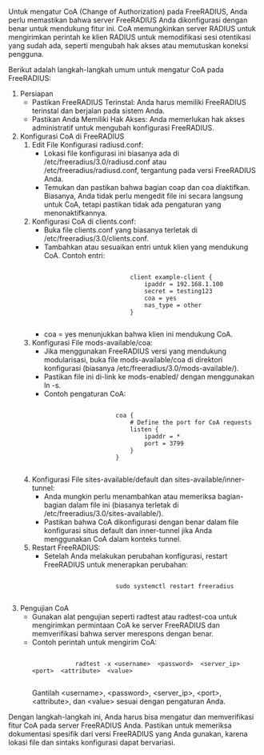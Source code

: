 <p>
Untuk mengatur CoA (Change of Authorization) pada FreeRADIUS, Anda perlu memastikan bahwa server FreeRADIUS Anda dikonfigurasi dengan benar untuk mendukung fitur ini. CoA memungkinkan server RADIUS untuk mengirimkan perintah ke klien RADIUS untuk memodifikasi sesi otentikasi yang sudah ada, seperti mengubah hak akses atau memutuskan koneksi pengguna.
</p>

<p>
Berikut adalah langkah-langkah umum untuk mengatur CoA pada FreeRADIUS:
</p>

<ol>
  <li>
    Persiapan
    <ul>
        <li>Pastikan FreeRADIUS Terinstal: Anda harus memiliki FreeRADIUS terinstal dan berjalan pada sistem Anda.</li>
        <li>Pastikan Anda Memiliki Hak Akses: Anda memerlukan hak akses administratif untuk mengubah konfigurasi FreeRADIUS.</li>
    </ul>
  </li>
  <li>
    Konfigurasi CoA di FreeRADIUS
    <ol>
        <li>
            Edit File Konfigurasi radiusd.conf:
            <ul>
                <li>Lokasi file konfigurasi ini biasanya ada di /etc/freeradius/3.0/radiusd.conf atau /etc/freeradius/radiusd.conf, tergantung pada versi FreeRADIUS Anda.</li>
                <li>Temukan dan pastikan bahwa bagian coap dan coa diaktifkan. Biasanya, Anda tidak perlu mengedit file ini secara langsung untuk CoA, tetapi pastikan tidak ada pengaturan yang menonaktifkannya.</li>
            </ul>
        </li>
        <li>
            Konfigurasi CoA di clients.conf:
            <ul>
                <li>Buka file clients.conf yang biasanya terletak di /etc/freeradius/3.0/clients.conf.</li>
                <li>
                    Tambahkan atau sesuaikan entri untuk klien yang mendukung CoA. Contoh entri:
                    <pre><code>
                        client example-client {
                            ipaddr = 192.168.1.100
                            secret = testing123
                            coa = yes
                            nas_type = other
                        }
                    </code></pre>
                </li>
                <li>coa = yes menunjukkan bahwa klien ini mendukung CoA.</li>
            </ul>
        </li>
        <li>
            Konfigurasi File mods-available/coa:
            <ul>
                <li>Jika menggunakan FreeRADIUS versi yang mendukung modularisasi, buka file mods-available/coa di direktori konfigurasi (biasanya /etc/freeradius/3.0/mods-available/).</li>
                <li>Pastikan file ini di-link ke mods-enabled/ dengan menggunakan ln -s.</li>
                <li>
                    Contoh pengaturan CoA:
                    <pre><code>
                    coa {
                        # Define the port for CoA requests
                        listen {
                            ipaddr = *
                            port = 3799
                        }
                    }
                    </code></pre>
                </li>
            </ul>
        </li>
        <li>
            Konfigurasi File sites-available/default dan sites-available/inner-tunnel:
            <ul>
                <li>Anda mungkin perlu menambahkan atau memeriksa bagian-bagian dalam file ini (biasanya terletak di /etc/freeradius/3.0/sites-available/).</li>
                <li>Pastikan bahwa CoA dikonfigurasi dengan benar dalam file konfigurasi situs default dan inner-tunnel jika Anda menggunakan CoA dalam konteks tunnel.</li>
            </ul>
        </li>
        <li>
            Restart FreeRADIUS:
            <ul>
                <li>
                    Setelah Anda melakukan perubahan konfigurasi, restart FreeRADIUS untuk menerapkan perubahan:
                    <pre><code>
                    sudo systemctl restart freeradius
                    </code></pre>
                </li>
            </ul>
        </li>
    </ol>
  </li>
  <li>
    Pengujian CoA
    <ul>
        <li>Gunakan alat pengujian seperti radtest atau radtest-coa untuk mengirimkan permintaan CoA ke server FreeRADIUS dan memverifikasi bahwa server merespons dengan benar.</li>
        <li>
            Contoh perintah untuk mengirim CoA:
            <pre><code>
            radtest -x &lt;username&gt;  &lt;password&gt;  &lt;server_ip&gt;  &lt;port&gt;  &lt;attribute&gt;  &lt;value&gt;
            </code></pre>
            <p>Gantilah &lt;username&gt;,  &lt;password&gt;,  &lt;server_ip&gt;,  &lt;port&gt;,  &lt;attribute&gt;, dan  &lt;value&gt; sesuai dengan pengaturan Anda.</p>
        </li>
    </ul>
  </li>
</ol>

<p>Dengan langkah-langkah ini, Anda harus bisa mengatur dan memverifikasi fitur CoA pada server FreeRADIUS Anda. Pastikan untuk memeriksa dokumentasi spesifik dari versi FreeRADIUS yang Anda gunakan, karena lokasi file dan sintaks konfigurasi dapat bervariasi.</p>